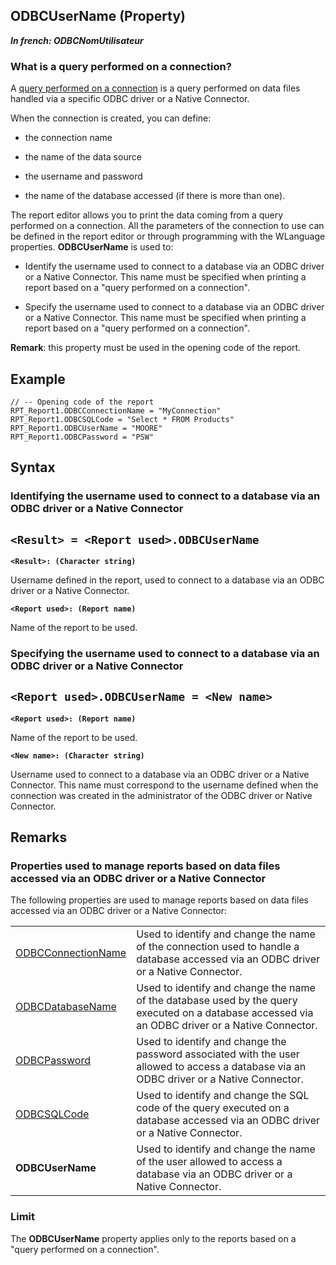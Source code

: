 


## ODBCUserName (Property)

***In french: ODBCNomUtilisateur***
	



<a name="XOverwiew"></a>
<a name="Overview"></a>


### What is a query performed on a connection?
<a name="what_query_performed_connection_ELTPARAGRAPHE000010"></a>

A [query performed on a connection](../WDChamp/1011066.md) is a query performed on data files handled via a specific ODBC driver or a Native Connector.

When the connection is created, you can define: 

- the connection name

- the name of the data source

- the username and password

- the name of the database accessed (if there is more than one). 


The report editor allows you to print the data coming from a query performed on a connection. All the parameters of the connection to use can be defined in the report editor or through programming with the WLanguage properties. 
<a name="XUse"></a>
<a name="Use"></a>
<a name="description"></a>
**ODBCUserName** is used to:

- Identify the username used to connect to a database via an ODBC driver or a Native Connector. This name must be specified when printing a report based on a "query performed on a connection".

- Specify the username used to connect to a database via an ODBC driver or a Native Connector. This name must be specified when printing a report based on a "query performed on a connection".




**Remark**: this property must be used in the opening code of the report.
<a name="Example1"></a>
<a name="sample_code"></a>

## Example


```wl
// -- Opening code of the report
RPT_Report1.ODBCConnectionName = "MyConnection"
RPT_Report1.ODBCSQLCode = "Select * FROM Products"
RPT_Report1.ODBCUserName = "MOORE"
RPT_Report1.ODBCPassword = "PSW"
```

<a name="XSYNTAX"></a>
<a name="SYNTAX1"></a>

## Syntax

### Identifying the username used to connect to a database via an ODBC driver or a Native Connector

`<Result> = <Report used>.ODBCUserName`
---

**`<Result>: (Character string)`**

Username defined in the report, used to connect to a database via an ODBC driver or a Native Connector.

**`<Report used>: (Report name)`**

Name of the report to be used.  


<a name="SYNTAX2"></a>

### Specifying the username used to connect to a database via an ODBC driver or a Native Connector

`<Report used>.ODBCUserName = <New name>`
---

**`<Report used>: (Report name)`**

Name of the report to be used.

**`<New name>: (Character string)`**

Username used to connect to a database via an ODBC driver or a Native Connector. This name must correspond to the username defined when the connection was created in the administrator of the ODBC driver or Native Connector.  



<a name="NOTE0"></a>
<a name="NOTE0_1"></a>

## Remarks


### Properties used to manage reports based on data files accessed via an ODBC driver or a Native Connector
<a name="properties_used_manage_reports_based_data_files_accessed_via_odbc_driver_native_connector_ELTPARAGRAPHE000066"></a>

The following properties are used to manage reports based on data files accessed via an ODBC driver or a Native Connector:


|   |   |
| --- | --- |
| [ODBCConnectionName](../Proprietes/2511033.md) | Used to identify and change the name of the connection used to handle a database accessed via an ODBC driver or a Native Connector. |
| [ODBCDatabaseName](../Proprietes/2511034.md) | Used to identify and change the name of the database used by the query executed on a database accessed via an ODBC driver or a Native Connector. |
| [ODBCPassword](../Proprietes/2511031.md) | Used to identify and change the password associated with the user allowed to access a database via an ODBC driver or a Native Connector. |
| [ODBCSQLCode](../Proprietes/2511028.md) | Used to identify and change the SQL code of the query executed on a database accessed via an ODBC driver or a Native Connector. |
| **ODBCUserName** | Used to identify and change the name of the user allowed to access a database via an ODBC driver or a Native Connector. |


<a name="NOTE0_2"></a>


### Limit
<a name="limit_ELTPARAGRAPHE000098"></a>

The **ODBCUserName** property applies only to the reports based on a "query performed on a connection".



